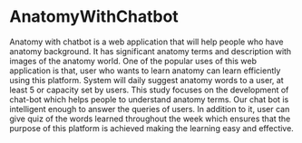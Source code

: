 # AnatomyWithChatbot
Anatomy with chatbot is a web application that will help people who have anatomy background. It has significant anatomy terms and description with images of the anatomy world. One of the popular uses of this web application is that, user who wants to learn anatomy can learn efficiently using this platform. System will daily suggest anatomy words to a user, at least 5 or capacity set by users. This study focuses on the development of chat-bot which helps people to understand anatomy terms. Our chat bot is intelligent enough to answer the queries of users. In addition to it, user can give quiz of the words learned throughout the week which ensures that the purpose of this platform is achieved making the learning easy and effective.
